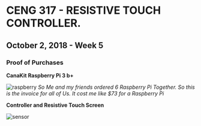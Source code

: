   # CENG 317 - RESISTIVE TOUCH CONTROLLER.
  
  ## October 2, 2018 - Week 5

### Proof of Purchases

**CanaKit Raspberry Pi 3 b+**

![raspberry](https://user-images.githubusercontent.com/43186158/46378852-ee33b800-c66a-11e8-8b2a-75a6e47cf173.PNG)
*So Me and my friends ordered 6 Raspberry Pi Together. So this is the invoice for all of Us. It cost me like $73 for a Raspberry Pi*

**Controller and Resistive Touch Screen**

![sensor](https://user-images.githubusercontent.com/43186158/46379249-32738800-c66c-11e8-862a-4b7ee04807ab.PNG)
